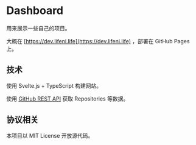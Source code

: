 # Dashboard

用来展示一些自己的项目。

大概在 [https://dev.lifeni.life](https://dev.lifeni.life) ，部署在 GitHub Pages 上。

## 技术

使用 Svelte.js + TypeScript 构建网站。

使用 [GitHub REST API](https://docs.github.com/cn/free-pro-team@latest/rest) 获取 Repositories 等数据。

## 协议相关

本项目以 MIT License 开放源代码。
